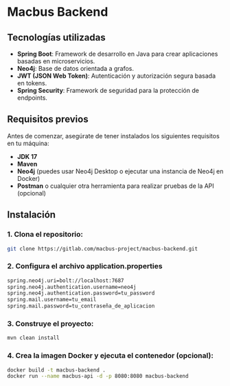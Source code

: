 # Macbus Backend

## Tecnologías utilizadas

- **Spring Boot**: Framework de desarrollo en Java para crear aplicaciones basadas en microservicios.
- **Neo4j**: Base de datos orientada a grafos.
- **JWT (JSON Web Token)**: Autenticación y autorización segura basada en tokens.
- **Spring Security**: Framework de seguridad para la protección de endpoints.

## Requisitos previos

Antes de comenzar, asegúrate de tener instalados los siguientes requisitos en tu máquina:

- **JDK 17**
- **Maven**
- **Neo4j** (puedes usar Neo4j Desktop o ejecutar una instancia de Neo4j en Docker)
- **Postman** o cualquier otra herramienta para realizar pruebas de la API (opcional)

## Instalación

### 1. Clona el repositorio:

```bash
git clone https://gitlab.com/macbus-project/macbus-backend.git
```

### 2. Configura el archivo application.properties

```bash
spring.neo4j.uri=bolt://localhost:7687
spring.neo4j.authentication.username=neo4j
spring.neo4j.authentication.password=tu_password
spring.mail.username=tu_email
spring.mail.password=tu_contraseña_de_aplicacion
```
### 3. Construye el proyecto:
```bash
mvn clean install
```
### 4. Crea la imagen Docker y ejecuta el contenedor (opcional):
```bash
docker build -t macbus-backend .
docker run --name macbus-api -d -p 8080:8080 macbus-backend
```